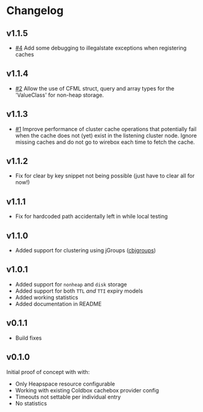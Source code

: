 # Changelog

## v1.1.5

* [#4](https://github.com/pixl8/cbehcache/issues/4) Add some debugging to illegalstate exceptions when registering caches

## v1.1.4

* [#2](https://github.com/pixl8/cbehcache/issues/2) Allow the use of CFML struct, query and array types for the 'ValueClass' for non-heap storage.

## v1.1.3

* [#1](https://github.com/pixl8/cbehcache/issues/1) Improve performance of cluster cache operations that potentially fail when the cache does not (yet) exist in the listening cluster node. Ignore missing caches and do not go to wirebox each time to fetch the cache.

## v1.1.2

* Fix for clear by key snippet not being possible (just have to clear all for now!)

## v1.1.1

* Fix for hardcoded path accidentally left in while local testing

## v1.1.0

* Added support for clustering using jGroups ([cbjgroups](https://github.com/pixl8/cbjgroups))

## v1.0.1

* Added support for `nonheap` and `disk` storage
* Added support for both `TTL` _and_ `TTI` expiry models
* Added working statistics
* Added documentation in README

## v0.1.1

* Build fixes

## v0.1.0

Initial proof of concept with with:

* Only Heapspace resource configurable
* Working with existing Coldbox cachebox provider config
* Timeouts not settable per individual entry
* No statistics
